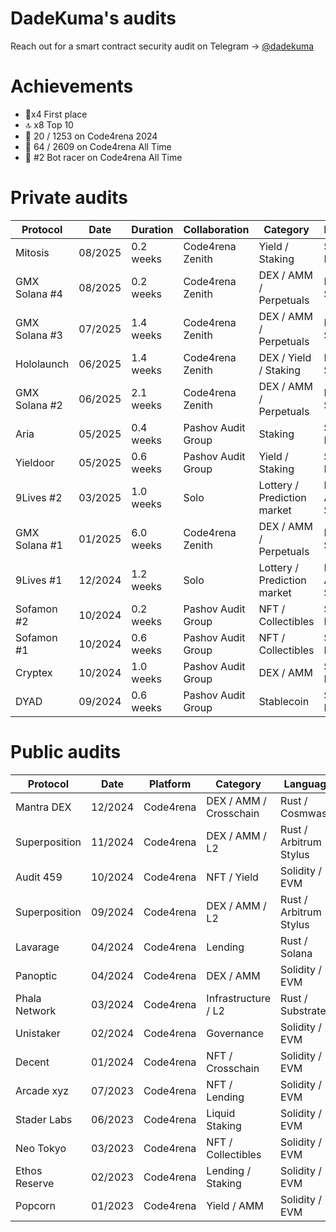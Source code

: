 # DadeKuma's audits

Reach out for a smart contract security audit on Telegram -> [@dadekuma](https://t.me/dadekuma)

# Achievements
- 🥇x4 First place
- 🔝 x8 Top 10
- 🎉 20 / 1253 on Code4rena 2024
- 🚀 64 / 2609 on Code4rena All Time
- 🤖 #2 Bot racer on Code4rena All Time

# Private audits
| Protocol        | Date    | Duration  | Collaboration        | Category                        | Language               | Link |
|-----------------|---------|-----------|----------------------|----------------------------------|------------------------|------|
| Mitosis         | 08/2025 | 0.2 weeks | Code4rena Zenith     | Yield / Staking                  | Solidity / EVM         | Pending |
| GMX Solana #4   | 08/2025 | 0.2 weeks | Code4rena Zenith     | DEX / AMM / Perpetuals           | Rust / Solana          | Pending |
| GMX Solana #3   | 07/2025 | 1.4 weeks | Code4rena Zenith     | DEX / AMM / Perpetuals           | Rust / Solana          | Pending |
| Hololaunch      | 06/2025 | 1.4 weeks | Code4rena Zenith     | DEX / Yield / Staking            | Rust / Solana          | Pending |
| GMX Solana #2   | 06/2025 | 2.1 weeks | Code4rena Zenith     | DEX / AMM / Perpetuals           | Rust / Solana          | [Report](https://github.com/DadeKuma/audits/blob/main/audits/GMX-Sol-05-2025/GMX-Sol-05-2025.pdf) |
| Aria            | 05/2025 | 0.4 weeks | Pashov Audit Group   | Staking                          | Solidity / EVM         | Pending |
| Yieldoor        | 05/2025 | 0.6 weeks | Pashov Audit Group   | Yield / Staking                  | Solidity / EVM         | [Report](https://github.com/DadeKuma/audits/blob/main/audits/Yieldoor-04-2025/Yieldoor-04-2025.pdf) |
| 9Lives #2       | 03/2025 | 1.0 weeks | Solo                 | Lottery / Prediction market      | Rust / Arbitrum Stylus | Private |
| GMX Solana #1   | 01/2025 | 6.0 weeks | Code4rena Zenith     | DEX / AMM / Perpetuals           | Rust / Solana          | [Report](https://github.com/DadeKuma/audits/blob/main/audits/GMX-Sol-01-2025/GMX-Sol-01-2025.pdf) |
| 9Lives #1       | 12/2024 | 1.2 weeks | Solo                 | Lottery / Prediction market      | Rust / Arbitrum Stylus | [Report](https://github.com/DadeKuma/audits/blob/main/audits/9Lives-12-2024/9Lives-12-2024.pdf) |
| Sofamon #2      | 10/2024 | 0.2 weeks | Pashov Audit Group   | NFT / Collectibles               | Solidity / EVM         | Private |
| Sofamon #1      | 10/2024 | 0.6 weeks | Pashov Audit Group   | NFT / Collectibles               | Solidity / EVM         | Private |
| Cryptex         | 10/2024 | 1.0 weeks | Pashov Audit Group   | DEX / AMM                        | Solidity / EVM         | [Report](https://github.com/DadeKuma/audits/blob/main/audits/Cryptex-09-2024/Cryptex-09-2024.pdf) |
| DYAD            | 09/2024 | 0.6 weeks | Pashov Audit Group   | Stablecoin                       | Solidity / EVM         | [Report](https://github.com/DadeKuma/audits/blob/main/audits/DYAD-09-2024/DYAD-09-2024.pdf) |

# Public audits
| Protocol        | Date    | Platform  | Category                  | Language               | Rank       | Link |
|-----------------|---------|-----------|---------------------------|------------------------|------------|------|
| Mantra DEX      | 12/2024 | Code4rena | DEX / AMM / Crosschain     | Rust / Cosmwasm        | 6th        | [Report](https://code4rena.com/reports/2024-11-mantra-dex) |
| Superposition   | 11/2024 | Code4rena | DEX / AMM / L2             | Rust / Arbitrum Stylus | 🥇1st      | [Report](https://code4rena.com/reports/2024-10-superposition) |
| Audit 459       | 10/2024 | Code4rena | NFT / Yield                | Solidity / EVM         | 5th        | Private |
| Superposition   | 09/2024 | Code4rena | DEX / AMM / L2             | Rust / Arbitrum Stylus | 🥇1st      | [Report](https://code4rena.com/reports/2024-08-superposition) |
| Lavarage        | 04/2024 | Code4rena | Lending                    | Rust / Solana          | 🥉3rd      | Private |
| Panoptic        | 04/2024 | Code4rena | DEX / AMM                  | Solidity / EVM         | 16th       | [Report](https://code4rena.com/reports/2024-04-panoptic) |
| Phala Network   | 03/2024 | Code4rena | Infrastructure / L2        | Rust / Substrate       | 🥇1st      | [Report](https://code4rena.com/reports/2024-03-phala-network) |
| Unistaker       | 02/2024 | Code4rena | Governance                 | Solidity / EVM         | 🥉3rd      | [Report](https://code4rena.com/audits/2024-02-unistaker-infrastructure) |
| Decent          | 01/2024 | Code4rena | NFT / Crosschain           | Solidity / EVM         | 21st       | [Report](https://code4rena.com/reports/2024-01-decent) |
| Arcade xyz      | 07/2023 | Code4rena | NFT / Lending              | Solidity / EVM         | 🥇1st      | [Report](https://code4rena.com/reports/2023-07-arcade) |
| Stader Labs     | 06/2023 | Code4rena | Liquid Staking             | Solidity / EVM         | 7th        | [Report](https://code4rena.com/reports/2023-06-stader) |
| Neo Tokyo       | 03/2023 | Code4rena | NFT / Collectibles         | Solidity / EVM         | 30th       | [Report](https://code4rena.com/reports/2023-03-neotokyo) |
| Ethos Reserve   | 02/2023 | Code4rena | Lending / Staking          | Solidity / EVM         | 12th       | [Report](https://code4rena.com/reports/2023-02-ethos) |
| Popcorn         | 01/2023 | Code4rena | Yield / AMM                | Solidity / EVM         | 26th       | [Report](https://code4rena.com/reports/2023-01-popcorn) |

